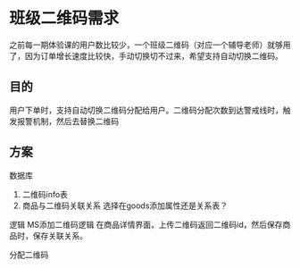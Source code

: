 # 班级二维码需求

之前每一期体验课的用户数比较少，一个班级二维码（对应一个辅导老师）就够用了，因为订单增长速度比较快，手动切换切不过来，希望支持自动切换二维码。

## 目的
用户下单时，支持自动切换二维码分配给用户。二维码分配次数到达警戒线时，触发报警机制，然后去替换二维码

## 方案

数据库
1. 二维码info表
2. 商品与二维码关联关系
    选择在goods添加属性还是关系表？

逻辑
MS添加二维码逻辑
在商品详情界面，上传二维码返回二维码id，然后保存商品时，保存关联关系。

分配二维码
